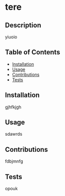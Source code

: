 # tere


## Description
yiuoio


## Table of Contents
- [Installation](#installation)
- [Usage](#usage)
- [Contributions](#contributions)
- [Tests](#tests)


## Installation
gjhfkjgh

## Usage
sdawrds

## Contributions
fdbjmnfg

## Tests
opouk



